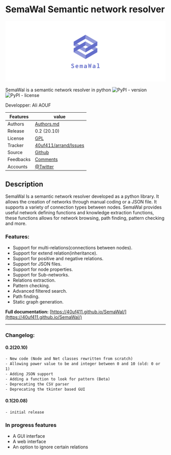 # SemaWal Semantic network resolver
![SemaWal logo](logo1.png)

SemaWal is a semantic network resolver in python
![PyPI - version](https://img.shields.io/pypi/v/semawal)
![PyPI - license](https://img.shields.io/pypi/l/semawal)

Developper:  Ali AOUF

Features |   value
---------|---------------------------------------------------------------------------------
Authors  | [Authors.md](https://github.com/40uf411/SemaWal/master/AUTHORS.md)
Release  | 0.2 (20.10)
License  |[GPL](https://github.com/40uf411/SemaWal/master/LICENSE)
Tracker  |[40uf411/arrand/Issues](https://github.com/40uf411/SemaWal/issues)
Source  |[Github](http://github.com/40uf411/SemaWal)
Feedbacks  |[Comments](https://github.com/40uf411/SemaWal/)
Accounts  |[@Twitter](https://twitter.com/40uf411)

## **Description**

SemaWal Is a semantic network resolver developed as a python library. 
It allows the creation of networks through manual coding or a JSON file. It supports a variety of connection types between nodes.
SemaWal provides useful network defining functions and knowledge extraction functions, these functions allows for network browsing, path finding, pattern checking and more.

###  Features:
* Support for multi-relations(connections between nodes).
* Support for extend relation(inheritance).
* Support for positive and negative relations.
* Support for JSON files.
* Support for node properties.
* Support for Sub-networks.
* Relations extraction.
* Pattern checking.
* Advanced filtered search.
* Path finding.
* Static graph generation.


**Full documentation:** [https://40uf411.github.io/SemaWal/](https://40uf411.github.io/SemaWal/)

---
### Changelog:
#### 0.2(20.10)
	- New code (Node and Net classes rewritten from scratch)
	- Allowing power value to be and integer between 0 and 10 (old: 0 or 1)
	- Adding JSON support
	- Adding a function to look for pattern (Beta)
	- Deprecating the CSV parser
	- Deprecating the tkinter based GUI
#### 0.1(20.08)
	- initial release
### In progress features
* A GUI interface
* A web interface
* An option to ignore certain relations
